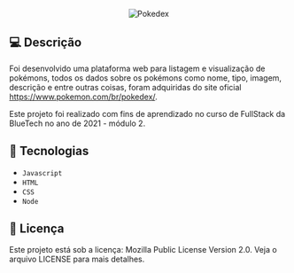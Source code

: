<p align="center">
  <img src="/public/img/Pokédex_logo.png" alt="Pokedex"/>
</p>


## 💻 Descrição

Foi desenvolvido uma plataforma web para listagem e visualização de pokémons, todos os dados sobre os pokémons como nome, tipo, imagem, descrição e entre outras coisas, foram adquiridas do site oficial https://www.pokemon.com/br/pokedex/.

Este projeto foi realizado com fins de aprendizado no curso de FullStack da BlueTech no ano de 2021 - módulo 2.

## 🚀 Tecnologias 

- `Javascript`
- `HTML`
- `CSS`
- `Node`


## 📝 Licença 
Este projeto está sob a licença: Mozilla Public License Version 2.0. 
Veja o arquivo LICENSE para mais detalhes.